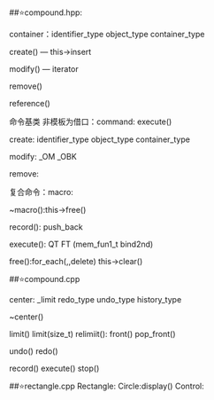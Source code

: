 ##⭐️compound.hpp:

container：identifier_type  object_type container_type

create() — this->insert

modify() — iterator

remove()

reference()

命令基类 非模板为借口：command: execute()

create: identifier_type  object_type container_type

modify:  _OM _OBK

remove:

复合命令：macro: 

~macro():this->free()

record(): push_back

execute(): QT FT (mem_fun1_t  bind2nd)

free():for_each(,,delete)  this->clear()

##⭐️compound.cpp

center: _limit redo_type undo_type history_type

~center()

limit()
limit(size_t)
relimiit():  front() pop_front() 

undo()
redo()

record()
execute()
stop()

##⭐️rectangle.cpp
Rectangle:
Circle:display()
Control:


